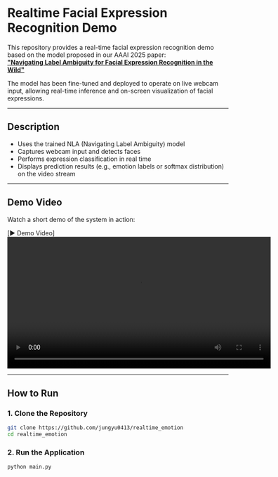 # Realtime Facial Expression Recognition Demo

This repository provides a real-time facial expression recognition demo based on the model proposed in our AAAI 2025 paper:  
[**"Navigating Label Ambiguity for Facial Expression Recognition in the Wild"**](https://arxiv.org/abs/2502.09993)

The model has been fine-tuned and deployed to operate on live webcam input, allowing real-time inference and on-screen visualization of facial expressions.

---

## Description

- Uses the trained NLA (Navigating Label Ambiguity) model
- Captures webcam input and detects faces
- Performs expression classification in real time
- Displays prediction results (e.g., emotion labels or softmax distribution) on the video stream

---

## Demo Video

Watch a short demo of the system in action:

[▶️ Demo Video]
<video src="https://github.com/user-attachments/assets/1dfa18b7-c0c6-4481-be6f-ad9f7e81ec6f" controls width="600">
  Your browser does not support the video tag.
</video>

---

## How to Run

### 1. Clone the Repository
```bash
git clone https://github.com/jungyu0413/realtime_emotion
cd realtime_emotion
```
### 2. Run the Application
```bash
python main.py
```
